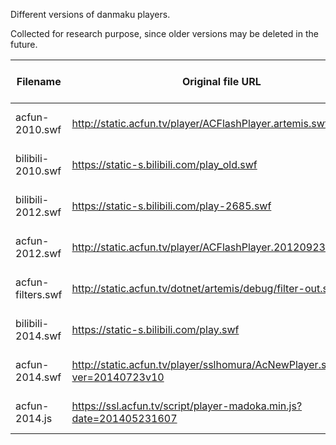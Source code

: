 
Different versions of danmaku players.

Collected for research purpose, since older versions may be deleted in the future.

| Filename          | Original file URL                                                       | Last Modified (UTC+8) | Example                                 |
| ----------------- | ----------------------------------------------------------------------- | --------------------- | --------------------------------------- |
| acfun-2010.swf    | http://static.acfun.tv/player/ACFlashPlayer.artemis.swf                 | 2012-12-31 16:58:00   |                                         |
| bilibili-2010.swf | https://static-s.bilibili.com/play_old.swf                              | 2014-03-06 16:28:10   | http://www.bilibili.com/video/av297197/ |
| bilibili-2012.swf | https://static-s.bilibili.com/play-2685.swf                             | 2014-03-06 16:28:10   | http://www.bilibili.com/video/av393926/ |
| acfun-2012.swf    | http://static.acfun.tv/player/ACFlashPlayer.201209230905.swf            | 2012-09-23 21:09:01   |                                         |
| acfun-filters.swf | http://static.acfun.tv/dotnet/artemis/debug/filter-out.swf              | 2013-03-06 16:38:06   |                                         |
| bilibili-2014.swf | https://static-s.bilibili.com/play.swf                                  | 2014-07-25 22:03:16   |                                         |
| acfun-2014.swf    | http://static.acfun.tv/player/sslhomura/AcNewPlayer.swf?ver=20140723v10 | 2014-07-23 18:28:31   |                                         |
| acfun-2014.js     | https://ssl.acfun.tv/script/player-madoka.min.js?date=201405231607      | 2014-07-23 12:06:55   |                                         |


